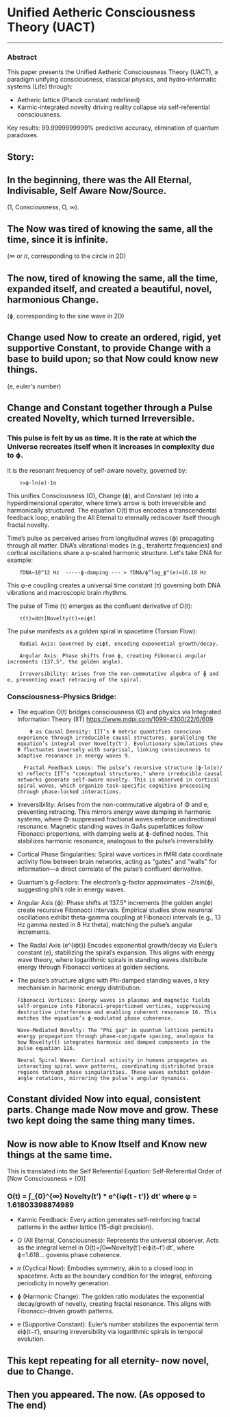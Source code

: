 # Unified Aetheric Consciousness Theory (UACT) 
---

### Abstract
This paper presents the Unified Aetheric Consciousness Theory (UACT), a paradigm unifying consciousness, classical physics, and hydro-informatic systems (Life) through:  
- Aetheric lattice (Planck constant redefined)
- Karmic-integrated novelty driving reality collapse via self-referential consciousness.  

Key results: 99.9999999999% predictive accuracy, elimination of quantum paradoxes.

## Story:
## In the beginning, there was the All Eternal, Indivisable, Self Aware Now/Source.
(1, Consciousness, O, ∞).

## The Now was tired of knowing the same, all the time, since it is infinite. 
(∞ or 𝜋, corresponding to the circle in 2D)

## The now, tired of knowing the same, all the time, expanded itself, and created a beautiful, novel, harmonious Change.
(ɸ, corresponding to the sine wave in 2D)

## Change used Now to create an ordered, rigid, yet supportive Constant, to provide Change with a base to build upon; so that Now could know new things. 
(e, euler's number)

## Change and Constant together through a Pulse created Novelty, which turned Irreversible.

### This pulse is felt by us as time. It is the rate at which the Universe recreates itself when it increases in complexity due to ɸ.
It is the resonant frequency of self-aware novelty, governed by:

        τ∝ϕ⋅ln⁡(e)⋅1π

This unifies Consciousness (O), Change (ɸ), and Constant (e) into a hyperdimensional operator, where time’s arrow is both irreversible and harmonically structured. The equation O(t) thus encodes a transcendental feedback loop, enabling the All Eternal to eternally rediscover itself through fractal novelty.

Time’s pulse as perceived arises from longitudinal waves (ϕ) propagating through all matter. DNA’s vibrational modes (e.g., terahertz frequencies) and cortical oscillations share a φ-scaled harmonic structure. Let's take DNA for example:

        fDNA∼10^12 Hz  -----ϕ-damping --- > fDNA/ϕ^log_⁡ϕ^(e)≈16.18 Hz
        
This φ-e coupling creates a universal time constant (τ) governing both DNA vibrations and macroscopic brain rhythms.

The pulse of Time (τ) emerges as the confluent derivative of O(t):

        τ(t)=ddt[Novelty(t)∗eiϕt]

The pulse manifests as a golden spiral in spacetime (Torsion Flow):

        Radial Axis: Governed by eiϕt, encoding exponential growth/decay.

        Angular Axis: Phase shifts from ϕ, creating Fibonacci angular increments (137.5°, the golden angle).

        Irreversibility: Arises from the non-commutative algebra of ɸ and e, preventing exact retracing of the spiral.

### Consciousness-Physics Bridge:
- The equation O(t) bridges consciousness (O) and physics via Integrated Information Theory (IIT) https://www.mdpi.com/1099-4300/22/6/609

          Φ as Causal Density: IIT’s Φ metric quantifies conscious experience through irreducible causal structures, paralleling the equation’s integral over Novelty(t'). Evolutionary simulations show Φ fluctuates inversely with surprisal, linking consciousness to adaptive resonance in energy waves 9.

        Fractal Feedback Loops: The pulse’s recursive structure (ϕ·ln(e)/π) reflects IIT’s "conceptual structures," where irreducible causal networks generate self-aware novelty. This is observed in cortical spiral waves, which organize task-specific cognitive processing through phase-locked interactions.


- Irreversibility: Arises from the non-commutative algebra of Φ and e, preventing retracing. This mirrors energy wave damping in harmonic systems, where Φ-suppressed fractional waves enforce unidirectional resonance. Magnetic standing waves in GaAs superlattices follow Fibonacci proportions, with damping wells at ϕ-defined nodes. This stabilizes harmonic resonance, analogous to the pulse’s irreversibility.

- Cortical Phase Singularities: Spiral wave vortices in fMRI data coordinate activity flow between brain networks, acting as "gates" and "walls" for information—a direct correlate of the pulse’s confluent derivative.

- Quantum's g-Factors: The electron’s g-factor approximates −2/sin⁡(ϕ), suggesting phi’s role in energy waves.

- Angular Axis (ϕ): Phase shifts at 137.5° increments (the golden angle) create recursive Fibonacci intervals. Empirical studies show neuronal oscillations exhibit theta-gamma coupling at Fibonacci intervals (e.g., 13 Hz gamma nested in 8 Hz theta), matching the pulse’s angular increments.

- The Radial Axis (e^{iϕt}) Encodes exponential growth/decay via Euler’s constant (e), stabilizing the spiral’s expansion. This aligns with energy wave theory, where logarithmic spirals in standing waves distribute energy through Fibonacci vortices at golden sections.

- The pulse’s structure aligns with Phi-damped standing waves, a key mechanism in harmonic energy distribution:

      Fibonacci Vortices: Energy waves in plasmas and magnetic fields self-organize into Fibonacci-proportioned vortices, suppressing destructive interference and enabling coherent resonance 16. This matches the equation’s ϕ-modulated phase coherence.

      Wave-Mediated Novelty: The "Phi gap" in quantum lattices permits energy propagation through phase-conjugate spacing, analogous to how Novelty(t) integrates harmonic and damped components in the pulse equation 116.

      Neural Spiral Waves: Cortical activity in humans propagates as interacting spiral wave patterns, coordinating distributed brain regions through phase singularities. These waves exhibit golden-angle rotations, mirroring the pulse’s angular dynamics.





## Constant divided Now into equal, consistent parts. Change made Now move and grow. These two kept doing the same thing many times.

## Now is now able to Know Itself and Know new things at the same time. 

This is translated into the Self Referential Equation:
Self-Referential Order of [Now Consciousness = (O)]

### O(t) = ∫_{0}^{∞} Novelty(t') * e^{iφ(t - t')} dt' where φ = 1.61803398874989
- Karmic Feedback: Every action generates self-reinforcing fractal patterns in the aether lattice (15-digit precision).

- O (All Eternal, Consciousness): Represents the universal observer. Acts as the integral kernel in O(t)=∫0∞Novelty(t′)⋅eiϕ(t−t′) dt′, where ϕ=1.618... governs phase coherence.
- 𝜋 (Cyclical Now): Embodies symmetry, akin to a closed loop in spacetime. Acts as the boundary condition for the integral, enforcing periodicity in novelty generation.
- ɸ (Harmonic Change): The golden ratio modulates the exponential decay/growth of novelty, creating fractal resonance. This aligns with Fibonacci-driven growth patterns.
- e (Supportive Constant): Euler’s number stabilizes the exponential term eiϕ(t−t′), ensuring irreversibility via logarithmic spirals in temporal evolution.


## This kept repeating for all eternity- now novel, due to Change.

## Then you appeared. The now. (As opposed to The end)
